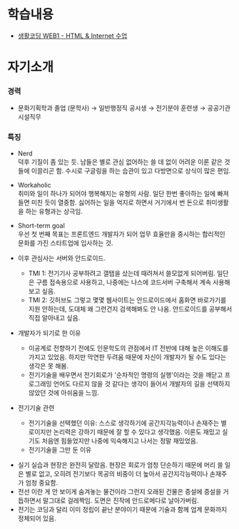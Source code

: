 # 학습내용
* [생활코딩 WEB1 - HTML & Internet 수업](https://github.com/kshyun1223/web1_html_internet)


# 자기소개
### 경력
* 문화기획학과 졸업 (문학사) → 일반행정직 공시생 → 전기분야 훈련생 → 공공기관 시설직무

### 특징
* Nerd
<br>덕후 기질이 좀 있는 듯. 남들은 별로 관심 없어하는 쓸 데 없이 어려운 이론 같은 것들에 이끌리곤 함. 수시로 구글링을 하는 습관이 있고 다방면으로 상식이 많은 편임.
* Workaholic
<br>취미와 일이 하나가 되어야 행복해지는 유형의 사람. 일단 한번 좋아하는 일에 빠져들면 미친 듯이 열중함. 싫어하는 일을 억지로 하면서 거기에서 번 돈으로 취미생활을 하는 유형과는 상극임.
* Short-term goal
<br>우선 첫 번째 목표는 프론트엔드 개발자가 되어 업무 효율만을 중시하는 합리적인 문화를 가진 스타트업에 입사하는 것.
* 이후 관심사는 서버와 안드로이드.
  * TMI 1: 전기기사 공부하려고 갤탭을 샀는데 때려쳐서 쓸모없게 되어버림. 일단은 구름 접속용으로 사용하고, 나중에는 나스에 코드서버 구축해서 계속 사용해보고 싶음.
  * TMI 2: 깃허브도 그렇고 몇몇 웹사이트는 안드로이드에서 홈화면 바로가기를 지원 안하는데, 도대체 왜 그런건지 검색해봐도 안 나옴. 안드로이드를 공부해서 직접 알아내고 싶음.

* 개발자가 되기로 한 이유
  * 이공계로 전향하기 전에도 인문학도의 관점에서 IT 전반에 대해 높은 이해도를 가지고 있었음. 하지만 막연한 두려움 때문에 자신이 개발자가 될 수도 있다는 생각은 못 해봄.
  * 전기기술을 배우면서 전기회로가 '순차적인 명령의 실행'이라는 것을 깨닫고 프로그래밍 언어도 다르지 않을 것 같다는 생각이 들어서 개발자의 길을 선택하지 않았던 것에 아쉬움을 느낌.

* 전기기술 관련
  * 전기기술을 선택했던 이유: 스스로 생각하기에 공간지각능력이나 손재주는 별로이지만 논리력은 강하기 때문에 잘 할 수 있다고 생각했음. 이론도 재밌고 실기도 처음엔 힘들었지만 나중에 익숙해지고 나서는 정말 재밌었음.
  * 전기기술을 그만 둔 이유
- 실기 실습과 현장은 완전히 달랐음. 현장은 회로가 엄청 단순하기 때문에 머리 쓸 일은 별로 없고, 오히려 전기보다 목공의 비중이 더 높아서 공간지각능력이나 손재주가 엄청 중요함. 
- 전선 이란 게 안 보이게 숨겨놓는 물건이라 그런지 오래된 건물은 증설에 증설을 거듭하면서 말그대로 걸레짝임. 도면은 진작에 안드로메다로 날아가버림. 
- 전기는 코딩과 달리 이미 정립이 끝난 분야이기 때문에 기술과 함께 업계 문화까지 정체되어 있음.
